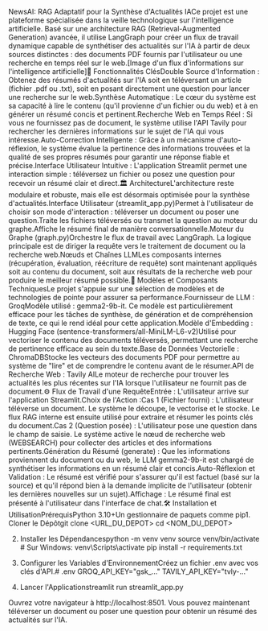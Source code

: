 NewsAI: RAG Adaptatif pour la Synthèse d'Actualités IACe projet est une plateforme spécialisée dans la veille technologique sur l'intelligence artificielle. Basé sur une architecture RAG (Retrieval-Augmented Generation) avancée, il utilise LangGraph pour créer un flux de travail dynamique capable de synthétiser des actualités sur l'IA à partir de deux sources distinctes : des documents PDF fournis par l'utilisateur ou une recherche en temps réel sur le web.[Image d'un flux d'informations sur l'intelligence artificielle]🚀 Fonctionnalités ClésDouble Source d'Information : Obtenez des résumés d'actualités sur l'IA soit en téléversant un article (fichier .pdf ou .txt), soit en posant directement une question pour lancer une recherche sur le web.Synthèse Automatique : Le cœur du système est sa capacité à lire le contenu (qu'il provienne d'un fichier ou du web) et à en générer un résumé concis et pertinent.Recherche Web en Temps Réel : Si vous ne fournissez pas de document, le système utilise l'API Tavily pour rechercher les dernières informations sur le sujet de l'IA qui vous intéresse.Auto-Correction Intelligente : Grâce à un mécanisme d'auto-réflexion, le système évalue la pertinence des informations trouvées et la qualité de ses propres résumés pour garantir une réponse fiable et précise.Interface Utilisateur Intuitive : L'application Streamlit permet une interaction simple : téléversez un fichier ou posez une question pour recevoir un résumé clair et direct.🏛️ ArchitectureL'architecture reste modulaire et robuste, mais elle est désormais optimisée pour la synthèse d'actualités.Interface Utilisateur (streamlit_app.py)Permet à l'utilisateur de choisir son mode d'interaction : téléverser un document ou poser une question.Traite les fichiers téléversés ou transmet la question au moteur du graphe.Affiche le résumé final de manière conversationnelle.Moteur du Graphe (graph.py)Orchestre le flux de travail avec LangGraph. La logique principale est de diriger la requête vers le traitement de document ou la recherche web.Nœuds et Chaînes LLMLes composants internes (récupération, évaluation, réécriture de requête) sont maintenant appliqués soit au contenu du document, soit aux résultats de la recherche web pour produire le meilleur résumé possible.🤖 Modèles et Composants TechniquesLe projet s'appuie sur une sélection de modèles et de technologies de pointe pour assurer sa performance.Fournisseur de LLM : GroqModèle utilisé : gemma2-9b-it. Ce modèle est particulièrement efficace pour les tâches de synthèse, de génération et de compréhension de texte, ce qui le rend idéal pour cette application.Modèle d'Embedding : Hugging Face (sentence-transformers/all-MiniLM-L6-v2)Utilisé pour vectoriser le contenu des documents téléversés, permettant une recherche de pertinence efficace au sein du texte.Base de Données Vectorielle : ChromaDBStocke les vecteurs des documents PDF pour permettre au système de "lire" et de comprendre le contenu avant de le résumer.API de Recherche Web : Tavily AILe moteur de recherche pour trouver les actualités les plus récentes sur l'IA lorsque l'utilisateur ne fournit pas de document.⚙️ Flux de Travail d'une RequêteEntrée : L'utilisateur arrive sur l'application Streamlit.Choix de l'Action :Cas 1 (Fichier fourni) : L'utilisateur téléverse un document. Le système le découpe, le vectorise et le stocke. Le flux RAG interne est ensuite utilisé pour extraire et résumer les points clés du document.Cas 2 (Question posée) : L'utilisateur pose une question dans le champ de saisie. Le système active le nœud de recherche web (WEBSEARCH) pour collecter des articles et des informations pertinents.Génération du Résumé (generate) : Que les informations proviennent du document ou du web, le LLM gemma2-9b-it est chargé de synthétiser les informations en un résumé clair et concis.Auto-Réflexion et Validation : Le résumé est vérifié pour s'assurer qu'il est factuel (basé sur la source) et qu'il répond bien à la demande implicite de l'utilisateur (obtenir les dernières nouvelles sur un sujet).Affichage : Le résumé final est présenté à l'utilisateur dans l'interface de chat.🛠️ Installation et UtilisationPrérequisPython 3.10+Un gestionnaire de paquets comme pip1. Cloner le Dépôtgit clone <URL_DU_DEPOT>
cd <NOM_DU_DEPOT>

2. Installer les Dépendancespython -m venv venv
source venv/bin/activate  # Sur Windows: venv\Scripts\activate
pip install -r requirements.txt

3. Configurer les Variables d'EnvironnementCréez un fichier .env avec vos clés d'API.# .env
GROQ_API_KEY="gsk_..."
TAVILY_API_KEY="tvly-..."

4. Lancer l'Applicationstreamlit run streamlit_app.py

Ouvrez votre navigateur à http://localhost:8501. Vous pouvez maintenant téléverser un document ou poser une question pour obtenir un résumé des actualités sur l'IA.
